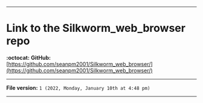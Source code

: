 
***

# Link to the Silkworm_web_browser repo

**:octocat:** **GitHub:** [https://github.com/seanpm2001/Silkworm_web_browser/](https://github.com/seanpm2001/Silkworm_web_browser/)

***

**File version:** `1 (2022, Monday, January 10th at 4:48 pm)`

***
